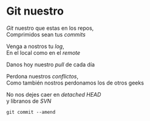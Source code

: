 # Git nuestro

*Git* nuestro que estas en los repos,<br>
Comprimidos sean tus *commits*<br>

Venga a nostros tu *log*,<br>
En el local como en el *remote*<br>

Danos hoy nuestro *pull* de cada día<br>

Perdona nuestros *conflictos*,<br>
Como también nostros perdonamos los de otros geeks<br>

No nos dejes caer en *detached HEAD*<br>
y libranos de *SVN*<br>

`git commit --amend`